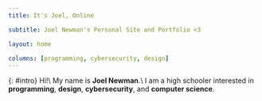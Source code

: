 ```yaml
---
title: It's Joel, Online

subtitle: Joel Newman's Personal Site and Portfolio <3

layout: home

columns: [programming, cybersecurity, design]
---
```

{: #intro}
<span class="enthusiastic">Hi!</span>\\
My name is **Joel Newman**.\\
I am a high schooler interested in **programming**, **design**, **cybersecurity**, and **computer science**.